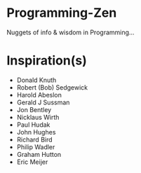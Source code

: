# Programming-Zen
Nuggets of info &amp; wisdom in Programming...

# Inspiration(s)

+ Donald Knuth
+ Robert (Bob) Sedgewick
+ Harold Abeslon
+ Gerald J Sussman
+ Jon Bentley
+ Nicklaus Wirth
+ Paul Hudak
+ John Hughes
+ Richard Bird
+ Philip Wadler
+ Graham Hutton
+ Eric Meijer

